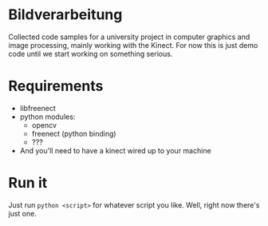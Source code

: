 Bildverarbeitung
================

Collected code samples for a university project in computer graphics and image
processing, mainly working with the Kinect. For now this is just demo code
until we start working on something serious.

Requirements
===

* libfreenect
* python modules:
    * opencv
    * freenect (python binding)
    * ???
* And you'll need to have a kinect wired up to your machine

Run it
===
Just run `python <script>` for whatever script you like. Well, right now there's just one.